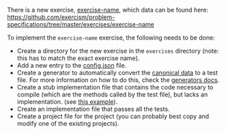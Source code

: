 There is a new exercise, [exercise-name](https://github.com/exercism/problem-specifications/blob/master/exercises/exercise-name/description.md), which data can be found here: https://github.com/exercism/problem-specifications/tree/master/exercises/exercise-name

To implement the `exercise-name` exercise, the following needs to be done:

* Create a directory for the new exercise in the `exercises` directory (note: this has to match the exact exercise name).
* Add a new entry to the [config.json](https://github.com/exercism/csharp/blob/master/config.json) file.
* Create a generator to automatically convert the [canonical data](https://github.com/exercism/problem-specifications/blob/master/exercises/rest-api/canonical-data.json) to a test file. For more information on how to do this, check the [generators docs](https://github.com/exercism/csharp/blob/master/docs/GENERATORS.md).
* Create a stub implementation file that contains the code necessary to compile (which are the methods called by the test file), but lacks an implementation. (see [this example](https://github.com/exercism/csharp/blob/master/exercises/two-fer/TwoFer.cs)).
* Create an implementation file that passes all the tests.
* Create a project file for the project (you can probably best copy and modify one of the existing projects).
